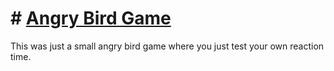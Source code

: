 # # <a href="http://taslim.me/projects/angry-bird-game/" target="blank">Angry  Bird Game</a>
This was just a small angry bird game where you just test your own reaction time.
